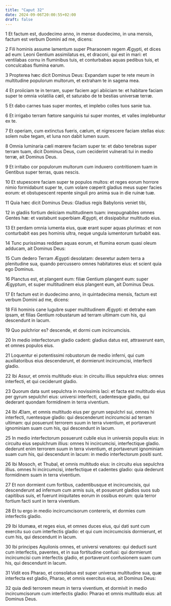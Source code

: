 ```yaml
---
title: "Caput 32"
date: 2024-09-06T20:00:55+02:00
draft: false
---
```



1 Et factum est, duodecimo anno, in mense duodecimo, in una mensis, factum est verbum Domini ad me, dicens:

2 Fili hominis assume lamentum super Pharaonem regem Ægypti, et dices ad eum: Leoni Gentium assimilatus es, et draconi, qui est in mari: et ventilabas cornu in fluminibus tuis, et conturbabas aquas pedibus tuis, et conculcabas flumina earum.

3 Propterea hæc dicit Dominus Deus: Expandam super te rete meum in multitudine populorum multorum, et extraham te in sagena mea.

4 Et proiiciam te in terram, super faciem agri abiiciam te: et habitare faciam super te omnia volatilia cæli, et saturabo de te bestias universæ terræ.

5 Et dabo carnes tuas super montes, et implebo colles tuos sanie tua.

6 Et irrigabo terram fœtore sanguinis tui super montes, et valles implebuntur ex te.

7 Et operiam, cum extinctus fueris, cælum, et nigrescere faciam stellas eius: solem nube tegam, et luna non dabit lumen suum.

8 Omnia luminaria cæli mœrere faciam super te: et dabo tenebras super terram tuam, dicit Dominus Deus, cum ceciderint vulnerati tui in medio terræ, ait Dominus Deus.

9 Et irritabo cor populorum multorum cum induxero contritionem tuam in Gentibus super terras, quas nescis.

10 Et stupescere faciam super te populos multos: et reges eorum horrore nimio formidabunt super te, cum volare cœperit gladius meus super facies eorum: et obstupescent repente singuli pro anima sua in die ruinæ tuæ.

11 Quia hæc dicit Dominus Deus: Gladius regis Babylonis veniet tibi,

12 in gladiis fortium deiiciam multitudinem tuam: inexpugnabiles omnes Gentes hæ: et vastabunt superbiam Ægypti, et dissipabitur multitudo eius.

13 Et perdam omnia iumenta eius, quæ erant super aquas plurimas: et non conturbabit eas pes hominis ultra, neque ungula iumentorum turbabit eas.

14 Tunc purissimas reddam aquas eorum, et flumina eorum quasi oleum adducam, ait Dominus Deus:

15 Cum dedero Terram Ægypti desolatam: deseretur autem terra a plenitudine sua, quando percussero omnes habitatores eius: et scient quia ego Dominus.

16 Planctus est, et plangent eum: filiæ Gentium plangent eum: super Ægyptum, et super multitudinem eius plangent eum, ait Dominus Deus.

17 Et factum est in duodecimo anno, in quintadecima mensis, factum est verbum Domini ad me, dicens:

18 Fili hominis cane lugubre super multitudinem Ægypti: et detrahe eam ipsam, et filias Gentium robustarum ad terram ultimam cum his, qui descendunt in lacum.

19 Quo pulchrior es? descende, et dormi cum incircumcisis.

20 In medio interfectorum gladio cadent: gladius datus est, attraxerunt eam, et omnes populos eius.

21 Loquentur ei potentissimi robustorum de medio inferni, qui cum auxiliatoribus eius descenderunt, et dormierunt incircumcisi, interfecti gladio.

22 Ibi Assur, et omnis multitudo eius: in circuitu illius sepulchra eius: omnes interfecti, et qui ceciderunt gladio.

23 Quorum data sunt sepulchra in novissimis laci: et facta est multitudo eius per gyrum sepulchri eius: universi interfecti, cadentesque gladio, qui dederant quondam formidinem in terra viventium.

24 Ibi Ælam, et omnis multitudo eius per gyrum sepulchri sui, omnes hi interfecti, ruentesque gladio: qui descenderunt incircumcisi ad terram ultimam: qui posuerunt terrorem suum in terra viventium, et portaverunt ignominiam suam cum his, qui descendunt in lacum.

25 In medio interfectorum posuerunt cubile eius in universis populis eius: in circuitu eius sepulchrum illius: omnes hi incircumcisi, interfectique gladio. dederunt enim terrorem suum in terra viventium, et portaverunt ignominiam suam cum his, qui descendunt in lacum: in medio interfectorum positi sunt.

26 Ibi Mosoch, et Thubal, et omnis multitudo eius: in circuitu eius sepulchra illius. omnes hi incircumcisi, interfectique et cadentes gladio: quia dederunt formidinem suam in terra viventium.

27 Et non dormient cum fortibus, cadentibusque et incircumcisis, qui descenderunt ad infernum cum armis suis, et posuerunt gladios suos sub capitibus suis, et fuerunt iniquitates eorum in ossibus eorum: quia terror fortium facti sunt in terra viventium.

28 Et tu ergo in medio incircumcisorum contereris, et dormies cum interfectis gladio.

29 Ibi Idumæa, et reges eius, et omnes duces eius, qui dati sunt cum exercitu suo cum interfectis gladio: et qui cum incircumcisis dormierunt, et cum his, qui descendunt in lacum.

30 Ibi principes Aquilonis omnes, et universi venatores: qui deducti sunt cum interfectis, paventes, et in sua fortitudine confusi: qui dormierunt incircumcisi cum interfectis gladio, et portaverunt confusionem suam cum his, qui descendunt in lacum.

31 Vidit eos Pharao, et consolatus est super universa multitudine sua, quæ interfecta est gladio, Pharao, et omnis exercitus eius, ait Dominus Deus:

32 quia dedi terrorem meum in terra viventium, et dormivit in medio incircumcisorum cum interfectis gladio: Pharao et omnis multitudo eius: ait Dominus Deus.

